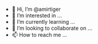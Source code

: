 - 👋 Hi, I’m @amirtiger
- 👀 I’m interested in ...
- 🌱 I’m currently learning ...
- 💞️ I’m looking to collaborate on ...
- 📫 How to reach me ...

<!---
amirtiger/amirtiger is a ✨ special ✨ repository because its `README.md` (this file) appears on your GitHub profile.
You can click the Preview link to take a look at your changes.
--->
